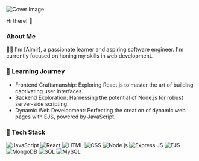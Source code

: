 ![Cover Image](https://github.com/almirkopic/almirkopic/blob/cover.jpg)

Hi there! 👋

### About Me

👨‍💻 I'm [Almir], a passionate learner and aspiring software engineer. I'm currently focused on honing my skills in web development.

### 🌱 Learning Journey

- Frontend Craftsmanship: Exploring React.js to master the art of building captivating user interfaces.
- Backend Exploration: Harnessing the potential of Node.js for robust server-side scripting.
- Dynamic Web Development: Perfecting the creation of dynamic web pages with EJS, powered by JavaScript.

### 🚀 Tech Stack

 ![JavaScript](https://img.icons8.com/color/48/000000/javascript.png) ![React](https://img.icons8.com/color/48/000000/react-native.png) ![HTML](https://img.icons8.com/color/48/000000/html-5.png)  ![CSS](https://img.icons8.com/color/48/000000/css3.png) ![Node.js](https://img.icons8.com/color/48/000000/nodejs.png)  ![Express JS](https://img.icons8.com/color/48/000000/express.png)  ![EJS](https://img.icons8.com/color/48/000000/ejs.png) ![MongoDB](https://img.icons8.com/color/48/000000/mongodb.png) ![SQL](https://img.icons8.com/color/48/000000/sql.png)  ![MySQL](https://img.icons8.com/color/48/000000/mysql-logo.png)

 






